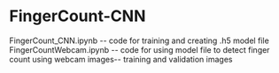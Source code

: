 # FingerCount-CNN

FingerCount_CNN.ipynb -- code for training and creating .h5 model file
FingerCountWebcam.ipynb -- code for using model file to detect finger count using webcam
images-- training and validation images
